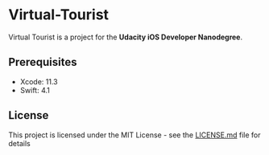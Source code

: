 # Virtual-Tourist
Virtual Tourist is a project for the **Udacity iOS Developer Nanodegree**.

## Prerequisites
- Xcode: 11.3
- Swift: 4.1

## License
This project is licensed under the MIT License - see the [LICENSE.md](LICENSE.md) file for details

